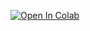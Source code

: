 
[![Open In Colab](https://colab.research.google.com/assets/colab-badge.svg)](https://colab.research.google.com/github/nikolaoskk/portfolio-optimization/blob/main/main.ipynb)
